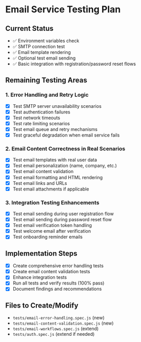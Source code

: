 # Email Service Testing Plan

## Current Status
- ✅ Environment variables check
- ✅ SMTP connection test
- ✅ Email template rendering
- ✅ Optional test email sending
- ✅ Basic integration with registration/password reset flows

## Remaining Testing Areas

### 1. Error Handling and Retry Logic
- [x] Test SMTP server unavailability scenarios
- [x] Test authentication failures
- [x] Test network timeouts
- [x] Test rate limiting scenarios
- [x] Test email queue and retry mechanisms
- [x] Test graceful degradation when email service fails

### 2. Email Content Correctness in Real Scenarios
- [x] Test email templates with real user data
- [x] Test email personalization (name, company, etc.)
- [x] Test email content validation
- [x] Test email formatting and HTML rendering
- [x] Test email links and URLs
- [x] Test email attachments if applicable

### 3. Integration Testing Enhancements
- [x] Test email sending during user registration flow
- [x] Test email sending during password reset flow
- [x] Test email verification token handling
- [x] Test welcome email after verification
- [x] Test onboarding reminder emails

## Implementation Steps

- [x] Create comprehensive error handling tests
- [x] Create email content validation tests
- [x] Enhance integration tests
- [x] Run all tests and verify results (100% pass)
- [x] Document findings and recommendations

## Files to Create/Modify
- `tests/email-error-handling.spec.js` (new)
- `tests/email-content-validation.spec.js` (new)
- `tests/email-workflows.spec.js` (extend)
- `tests/auth.spec.js` (extend if needed)
